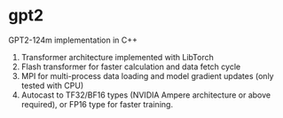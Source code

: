 # gpt2
GPT2-124m implementation in C++

1. Transformer architecture implemented with LibTorch
2. Flash transformer for faster calculation and data fetch cycle
3. MPI for multi-process data loading and model gradient updates (only tested with CPU)
4. Autocast to TF32/BF16 types (NVIDIA Ampere architecture or above required), or FP16 type for faster training.
